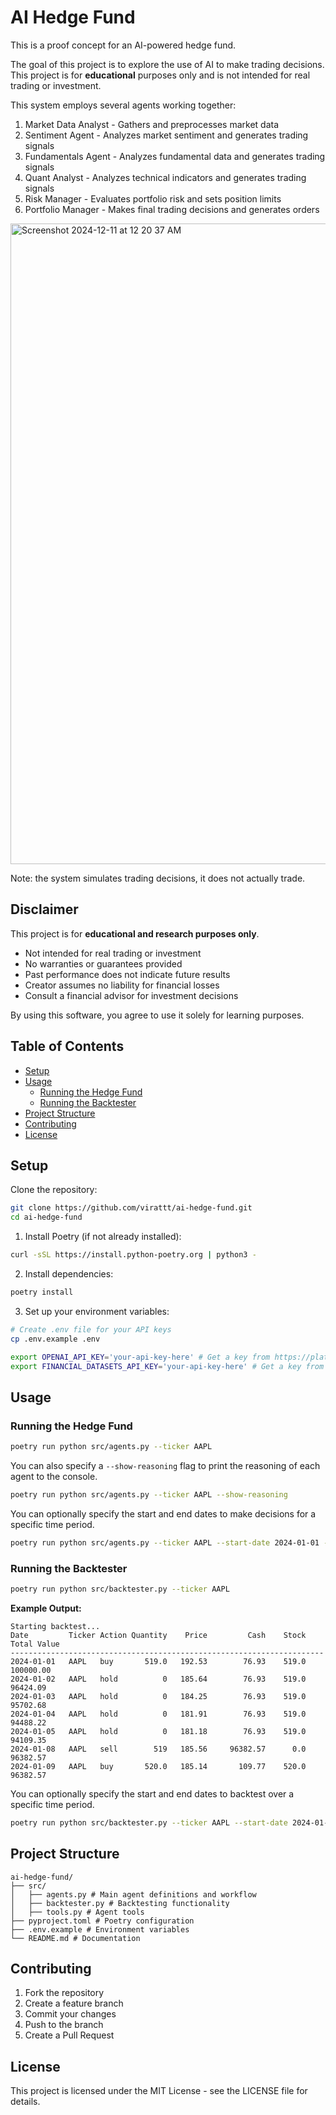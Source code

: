 # AI Hedge Fund

This is a proof concept for an AI-powered hedge fund.  

The goal of this project is to explore the use of AI to make trading decisions.  This project is for **educational** purposes only and is not intended for real trading or investment.

This system employs several agents working together:

1. Market Data Analyst - Gathers and preprocesses market data
2. Sentiment Agent - Analyzes market sentiment and generates trading signals
3. Fundamentals Agent - Analyzes fundamental data and generates trading signals
4. Quant Analyst - Analyzes technical indicators and generates trading signals
5. Risk Manager - Evaluates portfolio risk and sets position limits
6. Portfolio Manager - Makes final trading decisions and generates orders

<img width="1025" alt="Screenshot 2024-12-11 at 12 20 37 AM" src="https://github.com/user-attachments/assets/a03aed40-46cc-45a2-92c5-2a34acb27fd2">

Note: the system simulates trading decisions, it does not actually trade.

## Disclaimer

This project is for **educational and research purposes only**.

- Not intended for real trading or investment
- No warranties or guarantees provided
- Past performance does not indicate future results
- Creator assumes no liability for financial losses
- Consult a financial advisor for investment decisions

By using this software, you agree to use it solely for learning purposes.

## Table of Contents
- [Setup](#setup)
- [Usage](#usage)
  - [Running the Hedge Fund](#running-the-hedge-fund)
  - [Running the Backtester](#running-the-backtester)
- [Project Structure](#project-structure)
- [Contributing](#contributing)
- [License](#license)

## Setup

Clone the repository:
```bash
git clone https://github.com/virattt/ai-hedge-fund.git
cd ai-hedge-fund
```

1. Install Poetry (if not already installed):
```bash
curl -sSL https://install.python-poetry.org | python3 -
```

2. Install dependencies:
```bash
poetry install
```

3. Set up your environment variables:
```bash
# Create .env file for your API keys
cp .env.example .env

export OPENAI_API_KEY='your-api-key-here' # Get a key from https://platform.openai.com/
export FINANCIAL_DATASETS_API_KEY='your-api-key-here' # Get a key from https://financialdatasets.ai/
```

## Usage

### Running the Hedge Fund

```bash
poetry run python src/agents.py --ticker AAPL
```

You can also specify a `--show-reasoning` flag to print the reasoning of each agent to the console.

```bash
poetry run python src/agents.py --ticker AAPL --show-reasoning
```
You can optionally specify the start and end dates to make decisions for a specific time period.

```bash
poetry run python src/agents.py --ticker AAPL --start-date 2024-01-01 --end-date 2024-03-01 
```

### Running the Backtester

```bash
poetry run python src/backtester.py --ticker AAPL
```

**Example Output:**
```
Starting backtest...
Date         Ticker Action Quantity    Price         Cash    Stock  Total Value
----------------------------------------------------------------------
2024-01-01   AAPL   buy       519.0   192.53        76.93    519.0    100000.00
2024-01-02   AAPL   hold          0   185.64        76.93    519.0     96424.09
2024-01-03   AAPL   hold          0   184.25        76.93    519.0     95702.68
2024-01-04   AAPL   hold          0   181.91        76.93    519.0     94488.22
2024-01-05   AAPL   hold          0   181.18        76.93    519.0     94109.35
2024-01-08   AAPL   sell        519   185.56     96382.57      0.0     96382.57
2024-01-09   AAPL   buy       520.0   185.14       109.77    520.0     96382.57
```

You can optionally specify the start and end dates to backtest over a specific time period.

```bash
poetry run python src/backtester.py --ticker AAPL --start-date 2024-01-01 --end-date 2024-03-01
```

## Project Structure 
```
ai-hedge-fund/
├── src/
│   ├── agents.py # Main agent definitions and workflow
│   ├── backtester.py # Backtesting functionality
│   ├── tools.py # Agent tools
├── pyproject.toml # Poetry configuration
├── .env.example # Environment variables
└── README.md # Documentation
```

## Contributing

1. Fork the repository
2. Create a feature branch
3. Commit your changes
4. Push to the branch
5. Create a Pull Request

## License

This project is licensed under the MIT License - see the LICENSE file for details.
